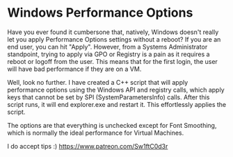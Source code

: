 # Windows Performance Options

Have you ever found it cumbersone that, natively, Windows doesn't really let you apply Performance Options settings without a reboot? If you are an end user, you can hit "Apply". However, from a Systems Administrator standpoint, trying to apply via GPO or Registry is a pain as it requires a reboot or logoff from the user. This means that for the first login, the user will have bad performance if they are on a VM. 


Well, look no further. I have created a C++ script that will apply performance options using the Windows API and registry calls, which apply keys that cannot be set by SPI (SystemParametersInfo) calls. After this script runs, it will end explorer.exe and restart it. This effortlessly applies the script. 

The options are that everything is unchecked except for Font Smoothing, which is normally the ideal performance for Virtual Machines. 

I do accept tips :) https://www.patreon.com/Sw1ftC0d3r
